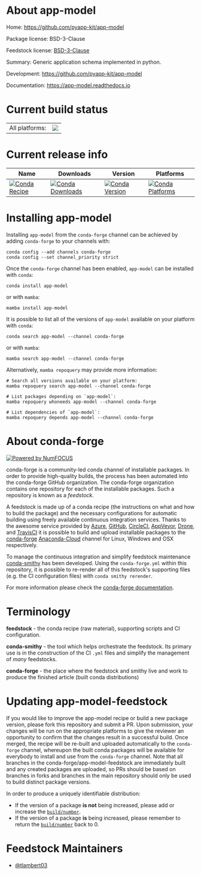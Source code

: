 About app-model
===============

Home: https://github.com/pyapp-kit/app-model

Package license: BSD-3-Clause

Feedstock license: [BSD-3-Clause](https://github.com/conda-forge/app-model-feedstock/blob/main/LICENSE.txt)

Summary: Generic application schema implemented in python.

Development: https://github.com/pyapp-kit/app-model

Documentation: https://app-model.readthedocs.io

Current build status
====================


<table><tr><td>All platforms:</td>
    <td>
      <a href="https://dev.azure.com/conda-forge/feedstock-builds/_build/latest?definitionId=16814&branchName=main">
        <img src="https://dev.azure.com/conda-forge/feedstock-builds/_apis/build/status/app-model-feedstock?branchName=main">
      </a>
    </td>
  </tr>
</table>

Current release info
====================

| Name | Downloads | Version | Platforms |
| --- | --- | --- | --- |
| [![Conda Recipe](https://img.shields.io/badge/recipe-app--model-green.svg)](https://anaconda.org/conda-forge/app-model) | [![Conda Downloads](https://img.shields.io/conda/dn/conda-forge/app-model.svg)](https://anaconda.org/conda-forge/app-model) | [![Conda Version](https://img.shields.io/conda/vn/conda-forge/app-model.svg)](https://anaconda.org/conda-forge/app-model) | [![Conda Platforms](https://img.shields.io/conda/pn/conda-forge/app-model.svg)](https://anaconda.org/conda-forge/app-model) |

Installing app-model
====================

Installing `app-model` from the `conda-forge` channel can be achieved by adding `conda-forge` to your channels with:

```
conda config --add channels conda-forge
conda config --set channel_priority strict
```

Once the `conda-forge` channel has been enabled, `app-model` can be installed with `conda`:

```
conda install app-model
```

or with `mamba`:

```
mamba install app-model
```

It is possible to list all of the versions of `app-model` available on your platform with `conda`:

```
conda search app-model --channel conda-forge
```

or with `mamba`:

```
mamba search app-model --channel conda-forge
```

Alternatively, `mamba repoquery` may provide more information:

```
# Search all versions available on your platform:
mamba repoquery search app-model --channel conda-forge

# List packages depending on `app-model`:
mamba repoquery whoneeds app-model --channel conda-forge

# List dependencies of `app-model`:
mamba repoquery depends app-model --channel conda-forge
```


About conda-forge
=================

[![Powered by
NumFOCUS](https://img.shields.io/badge/powered%20by-NumFOCUS-orange.svg?style=flat&colorA=E1523D&colorB=007D8A)](https://numfocus.org)

conda-forge is a community-led conda channel of installable packages.
In order to provide high-quality builds, the process has been automated into the
conda-forge GitHub organization. The conda-forge organization contains one repository
for each of the installable packages. Such a repository is known as a *feedstock*.

A feedstock is made up of a conda recipe (the instructions on what and how to build
the package) and the necessary configurations for automatic building using freely
available continuous integration services. Thanks to the awesome service provided by
[Azure](https://azure.microsoft.com/en-us/services/devops/), [GitHub](https://github.com/),
[CircleCI](https://circleci.com/), [AppVeyor](https://www.appveyor.com/),
[Drone](https://cloud.drone.io/welcome), and [TravisCI](https://travis-ci.com/)
it is possible to build and upload installable packages to the
[conda-forge](https://anaconda.org/conda-forge) [Anaconda-Cloud](https://anaconda.org/)
channel for Linux, Windows and OSX respectively.

To manage the continuous integration and simplify feedstock maintenance
[conda-smithy](https://github.com/conda-forge/conda-smithy) has been developed.
Using the ``conda-forge.yml`` within this repository, it is possible to re-render all of
this feedstock's supporting files (e.g. the CI configuration files) with ``conda smithy rerender``.

For more information please check the [conda-forge documentation](https://conda-forge.org/docs/).

Terminology
===========

**feedstock** - the conda recipe (raw material), supporting scripts and CI configuration.

**conda-smithy** - the tool which helps orchestrate the feedstock.
                   Its primary use is in the construction of the CI ``.yml`` files
                   and simplify the management of *many* feedstocks.

**conda-forge** - the place where the feedstock and smithy live and work to
                  produce the finished article (built conda distributions)


Updating app-model-feedstock
============================

If you would like to improve the app-model recipe or build a new
package version, please fork this repository and submit a PR. Upon submission,
your changes will be run on the appropriate platforms to give the reviewer an
opportunity to confirm that the changes result in a successful build. Once
merged, the recipe will be re-built and uploaded automatically to the
`conda-forge` channel, whereupon the built conda packages will be available for
everybody to install and use from the `conda-forge` channel.
Note that all branches in the conda-forge/app-model-feedstock are
immediately built and any created packages are uploaded, so PRs should be based
on branches in forks and branches in the main repository should only be used to
build distinct package versions.

In order to produce a uniquely identifiable distribution:
 * If the version of a package **is not** being increased, please add or increase
   the [``build/number``](https://docs.conda.io/projects/conda-build/en/latest/resources/define-metadata.html#build-number-and-string).
 * If the version of a package **is** being increased, please remember to return
   the [``build/number``](https://docs.conda.io/projects/conda-build/en/latest/resources/define-metadata.html#build-number-and-string)
   back to 0.

Feedstock Maintainers
=====================

* [@tlambert03](https://github.com/tlambert03/)

